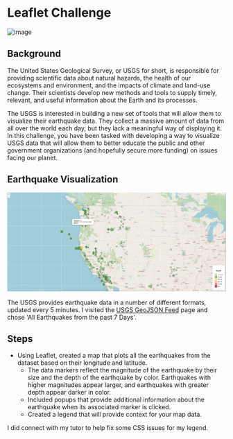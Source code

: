 # Leaflet Challenge
![image](https://burnseverity.cr.usgs.gov/baer/sites/baer/themes/custom/baer/src/assets/images/app/usgs.png)

## Background
The United States Geological Survey, or USGS for short, is responsible for providing scientific data about natural hazards, the health of our ecosystems and environment, and the impacts of climate and land-use change. Their scientists develop new methods and tools to supply timely, relevant, and useful information about the Earth and its processes.

The USGS is interested in building a new set of tools that will allow them to visualize their earthquake data. They collect a massive amount of data from all over the world each day, but they lack a meaningful way of displaying it. In this challenge, you have been tasked with developing a way to visualize USGS data that will allow them to better educate the public and other government organizations (and hopefully secure more funding) on issues facing our planet.

## Earthquake Visualization
![alt text](image.png)

The USGS provides earthquake data in a number of different formats, updated every 5 minutes. I visited the [USGS GeoJSON Feed](https://earthquake.usgs.gov/earthquakes/feed/v1.0/geojson.php) page and chose 'All Earthquakes from the past 7 Days'. 

## Steps
- Using Leaflet, created a map that plots all the earthquakes from the dataset based on their longitude and latitude.
    - The data markers reflect the magnitude of the earthquake by their size and the depth of the earthquake by color. Earthquakes with higher magnitudes appear larger, and earthquakes with greater depth appear darker in color.
    - Included popups that provide additional information about the earthquake when its associated marker is clicked.
    - Created a legend that will provide context for your map data.

I did connect with my tutor to help fix some CSS issues for my legend. 
